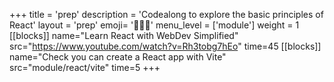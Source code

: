 +++
title = 'prep'
description = 'Codealong to explore the basic principles of React'
layout = 'prep'
emoji= '🧑🏾‍💻'
menu_level = ['module']
weight = 1
[[blocks]]
name="Learn React with WebDev Simplified"
src="https://www.youtube.com/watch?v=Rh3tobg7hEo"
time=45
[[blocks]]
name="Check you can create a React app with Vite"
src="module/react/vite"
time=5
+++

